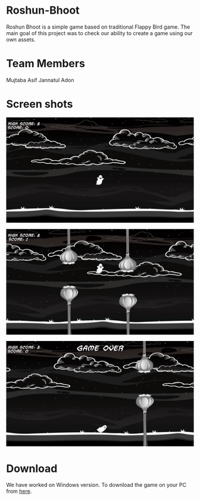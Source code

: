 # Roshun-Bhoot
Roshun Bhoot is a simple game based on traditional Flappy Bird game. The main goal of this project was to check our ability to create a game using our own assets.

# Team Members

  Mujtaba Asif
  Jannatul Adon

# Screen shots
![Game start](/MISC/1.png)

![Game score](/MISC/3.png)

![Game over](/MISC/4.png)

# Download

We have worked on Windows version. To download the game on your PC from <a href="setup.exe">here</a>.
